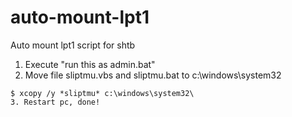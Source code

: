 # auto-mount-lpt1
Auto mount lpt1 script for shtb

1. Execute "run this as admin.bat"
2. Move file sliptmu.vbs and sliptmu.bat to c:\windows\system32
```
$ xcopy /y *sliptmu* c:\windows\system32\
3. Restart pc, done!
